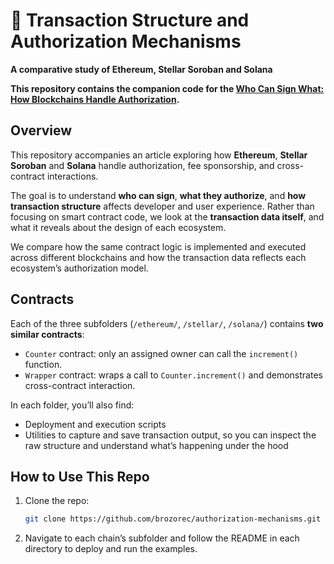 # 🔐 Transaction Structure and Authorization Mechanisms

**A comparative study of Ethereum, Stellar Soroban and Solana**

__This repository contains the companion code for the [Who Can Sign What: How Blockchains Handle Authorization](https://brozorec.github.io/post/auth-mechanisms/).__

## Overview

This repository accompanies an article exploring how **Ethereum**, **Stellar Soroban** and **Solana** handle authorization, fee sponsorship, and cross-contract interactions.

The goal is to understand **who can sign**, **what they authorize**, and **how transaction structure** affects developer and user experience.
Rather than focusing on smart contract code, we look at the **transaction data itself**, and what it reveals about the design of each ecosystem.

We compare how the same contract logic is implemented and executed across different blockchains and how the transaction data reflects each ecosystem’s authorization model.

## Contracts

Each of the three subfolders (`/ethereum/`, `/stellar/`, `/solana/`) contains **two similar contracts**:

- `Counter` contract: only an assigned owner can call the `increment()` function.
- `Wrapper` contract: wraps a call to `Counter.increment()` and demonstrates cross-contract interaction.

In each folder, you’ll also find:
- Deployment and execution scripts
- Utilities to capture and save transaction output, so you can inspect the raw structure and understand what’s happening under the hood

## How to Use This Repo

1. Clone the repo:
   ```bash
   git clone https://github.com/brozorec/authorization-mechanisms.git
   ```
2. Navigate to each chain’s subfolder and follow the README in each directory to deploy and run the examples.
